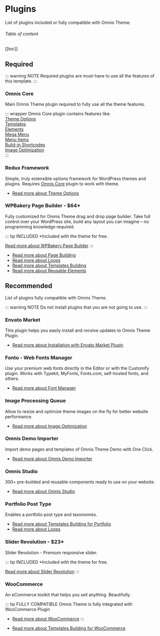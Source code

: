 # Plugins

List of plugins included or fully compatible with Omnis Theme.

###### Table of content

[[toc]]

## Required

::: warning NOTE
Required plugins are must-have to use all the features of this template.
:::

### Omnis Core

Main Omnis Theme plugin required to fully use all the theme features.

::: wrapper Omnis Core plugin contains features like:  
[Theme Options](/docs/options/)  
[Templates](/docs/templates/)  
[Elements](/docs/elements/)  
[Mega Menu](/docs/menus.html#mega-menu)  
[Menu Items](/docs/menus.html#menu-items)  
[Build-in Shortcodes](/docs/omnis-core.html#build-in-shortcodes)  
[Image Optimization](/docs/image-optimization/)  
:::

### Redux Framework

Simple, truly extensible options framework for WordPress themes and plugins. Requires [Omnis Core](#omnis-core) plugin to work with theme.

- [Read more about Theme Options](/docs/options/)

### WPBakery Page Builder - $64*

Fully customized for Omnis Theme drag and drop page builder. Take full control over your WordPress site, build any layout you can imagine – no programming knowledge required.

::: tip INCLUDED
*Included with the theme for free.

[Read more about WPBakery Page Builder](https://codecanyon.net/item/visual-composer-page-builder-for-wordpress/242431?ref=LeopardThemes)
:::

- [Read more about Page Building](#)  
- [Read more about Loops](#)  
- [Read more about Templates Building](#)
- [Read more about Reusable Elements](#)


## Recommended

List of plugins fully compatible with Omnis Theme.

::: warning NOTE
Do not install plugins that you are not going to use.
:::

### Envato Market

This plugin helps you easily install and receive updates to Omnis Theme Plugin.

- [Read more about Installation with Envato Market Plugin](/docs/installation.html#installation-with-envato-market-plugin)

### Fonto - Web Fonts Manager

Use your premium web fonts directly in the Editor or with the Customify plugin. Works with Typekit, MyFonts, Fonts.com, self-hosted fonts, and others.

- [Read more about Font Manager](#)

### Image Processing Queue

Allow to resize and optimize theme images on the fly for better website performance.

- [Read more about Image Optimization](#)

### Omnis Demo Importer

Import demo pages and templates of Omnis Theme Demo with One Click.

- [Read more about Omnis Demo Importer](#)

### Omnis Studio

300+ pre-builded and reusable components ready to use on your website.

- [Read more about Omnis Studio](#)

### Portfolio Post Type

Enables a portfolio post type and taxonomies.

- [Read more about Templates Building for Portfolio](#)
- [Read more about Loops](#)  

### Slider Revolution - $23*

Slider Revolution - Premium responsive slider.

::: tip INCLUDED
*Included with the theme for free.

[Read more about Slider Revolution](https://codecanyon.net/item/slider-revolution-responsive-wordpress-plugin/2751380?ref=LeopardThemes)
:::

### WooCommerce

An eCommerce toolkit that helps you sell anything. Beautifully.

::: tip FULLY COMPATIBLE
Omnis Theme is fully integrated with WooCommerce Plugin

- [Read more about WooCommerce](https://woocommerce.com/)
:::

- [Read more about Templates Building for WooCommerce](#)
